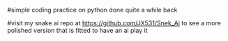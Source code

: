 #simple coding practice on python done quite a while back

#visit my snake ai repo at https://github.com/JX531/Snek_Ai to see a more polished version that is fitted to have an ai play it
